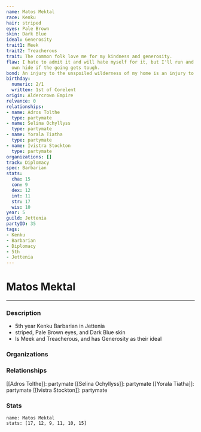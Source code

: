 ```yaml
---
name: Matos Mektal
race: Kenku
hair: striped
eyes: Pale Brown
skin: Dark Blue
ideal: Generosity
trait1: Meek
trait2: Treacherous
trait: The common folk love me for my kindness and generosity.
flaw: I hate to admit it and will hate myself for it, but I'll run and preserve my
  own hide if the going gets tough.
bond: An injury to the unspoiled wilderness of my home is an injury to me.
birthday:
  numeric: 2/1
  written: 1st of Corelent
origin: Aldercrown Empire
relvance: 0
relationships:
- name: Adros Tolthe
  type: partymate
- name: Selina Ochyllyss
  type: partymate
- name: Yorala Tiatha
  type: partymate
- name: Ivistra Stockton
  type: partymate
organizations: []
track: Diplomacy
spec: Barbarian
stats:
  cha: 15
  con: 9
  dex: 12
  int: 11
  str: 17
  wis: 10
year: 5
guild: Jettenia
partyID: 35
tags:
- Kenku
- Barbarian
- Diplomacy
- 5th
- Jettenia
---
```

# Matos Mektal
---
### Description
- 5th year Kenku Barbarian in Jettenia
- striped, Pale Brown eyes, and Dark Blue skin
- Is Meek and Treacherous, and has Generosity as their ideal

### Organizations
### Relationships
[[Adros Tolthe]]: partymate
[[Selina Ochyllyss]]: partymate
[[Yorala Tiatha]]: partymate
[[Ivistra Stockton]]: partymate
### Stats
```statblock
name: Matos Mektal
stats: [17, 12, 9, 11, 10, 15]
```